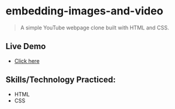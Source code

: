 # embedding-images-and-video
> A simple YouTube webpage clone built with HTML and CSS.
## Live Demo
- [Click here](https://yamakenth.github.io/embedding-images-and-video/)
## Skills/Technology Practiced:
- HTML
- CSS
